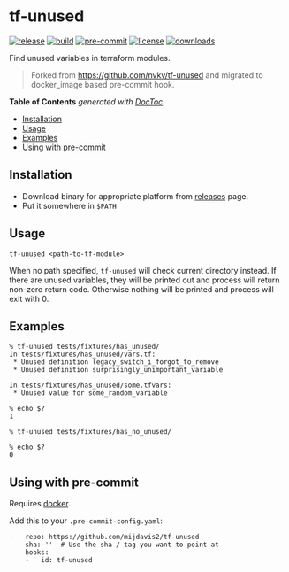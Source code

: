 # tf-unused

[![release](https://img.shields.io/github/release/mijdavis2/tf-unused.svg)](https://github.com/mijdavis2/tf-unused/releases) [![build](https://github.com/mijdavis2/tf-unused/actions/workflows/build.yaml/badge.svg)](https://github.com/mijdavis2/tf-unused/actions/workflows/build.yaml) [![pre-commit](https://img.shields.io/badge/pre--commit-enabled-brightgreen?logo=pre-commit)](https://github.com/pre-commit/pre-commit) [![license](https://img.shields.io/github/license/mijdavis2/tf-unused.svg)](https://github.com/mijdavis2/tf-unused/blob/master/LICENSE.md) [![downloads](https://img.shields.io/github/downloads/mijdavis2/tf-unused/total.svg)](https://github.com/mijdavis2/tf-unused/releases)

Find unused variables in terraform modules.

> Forked from https://github.com/nvkv/tf-unused and migrated to docker_image based pre-commit hook.

<!-- START doctoc generated TOC please keep comment here to allow auto update -->
<!-- DON'T EDIT THIS SECTION, INSTEAD RE-RUN doctoc TO UPDATE -->
**Table of Contents**  *generated with [DocToc](https://github.com/thlorenz/doctoc)*

- [Installation](#installation)
- [Usage](#usage)
- [Examples](#examples)
- [Using with pre-commit](#using-with-pre-commit)

<!-- END doctoc generated TOC please keep comment here to allow auto update -->

## Installation

- Download binary for appropriate platform from [releases](https://github.com/mijdavis2/tf-unused/releases) page.
- Put it somewhere in `$PATH`

## Usage

`tf-unused <path-to-tf-module>`

When no path specified, `tf-unused` will check current directory instead.
If there are unused variables, they will be printed out and process will return non-zero return code.
Otherwise nothing will be printed and process will exit with 0.

## Examples

```
% tf-unused tests/fixtures/has_unused/
In tests/fixtures/has_unused/vars.tf:
 * Unused definition legacy_switch_i_forgot_to_remove
 * Unused definition surprisingly_unimportant_variable

In tests/fixtures/has_unused/some.tfvars:
 * Unused value for some_random_variable

% echo $?
1
```

```
% tf-unused tests/fixtures/has_no_unused/

% echo $?
0
```

## Using with pre-commit

Requires [docker](https://docs.docker.com/engine/install/).

Add this to your `.pre-commit-config.yaml`:

    -   repo: https://github.com/mijdavis2/tf-unused
        sha: ''  # Use the sha / tag you want to point at
        hooks:
        -   id: tf-unused
